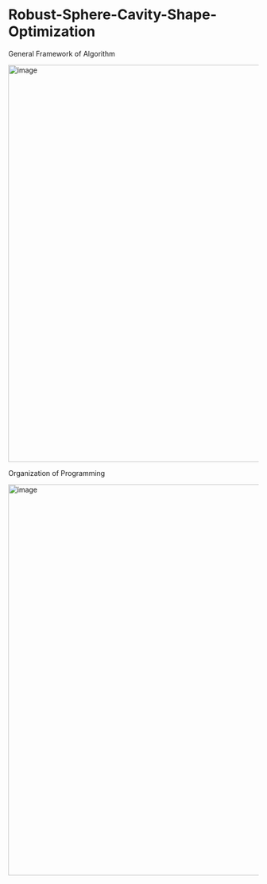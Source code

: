 # Robust-Sphere-Cavity-Shape-Optimization

General Framework of Algorithm 

<img width="797" alt="image" src="https://github.com/user-attachments/assets/dc423e39-d4cd-437d-8cb8-1d5f63d9e765">



Organization of Programming

<img width="785" alt="image" src="https://github.com/user-attachments/assets/3f2c2abc-408a-4fc8-ac7a-daa5d780512e">



